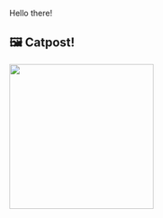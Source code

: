 Hello there!



## 🖼️ Catpost!

<sub>
    <img src="https://cdn2.thecatapi.com/images/wA_XhOlr1.jpg" height="256">
</sub>

